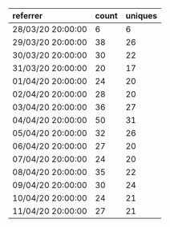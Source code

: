 | referrer          | count | uniques |
| :---------------- | :---- | :------ |
| 28/03/20 20:00:00 | 6     | 6       |
| 29/03/20 20:00:00 | 38    | 26      |
| 30/03/20 20:00:00 | 30    | 22      |
| 31/03/20 20:00:00 | 20    | 17      |
| 01/04/20 20:00:00 | 24    | 20      |
| 02/04/20 20:00:00 | 28    | 20      |
| 03/04/20 20:00:00 | 36    | 27      |
| 04/04/20 20:00:00 | 50    | 31      |
| 05/04/20 20:00:00 | 32    | 26      |
| 06/04/20 20:00:00 | 27    | 20      |
| 07/04/20 20:00:00 | 24    | 20      |
| 08/04/20 20:00:00 | 35    | 22      |
| 09/04/20 20:00:00 | 30    | 24      |
| 10/04/20 20:00:00 | 24    | 21      |
| 11/04/20 20:00:00 | 27    | 21      |